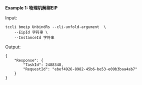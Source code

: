 **Example 1: 物理机解绑EIP**



Input: 

```
tccli bmeip UnbindRs --cli-unfold-argument  \
    --EipId 字符串 \
    --InstanceId 字符串
```

Output: 
```
{
    "Response": {
        "TaskId": 2488348,
        "RequestId": "ebef4926-8982-45b6-be53-e09b3baa4ab7"
    }
}
```

